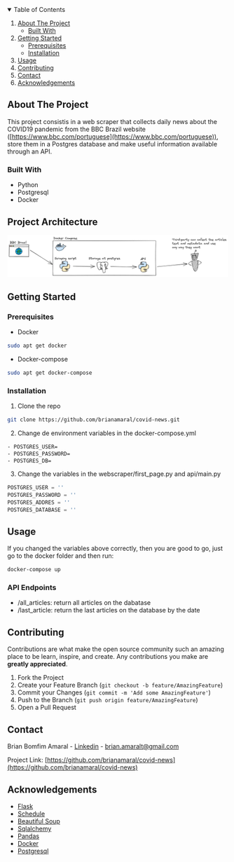 
<!-- TABLE OF CONTENTS -->
<details open="open">
  <summary>Table of Contents</summary>
  <ol>
    <li>
      <a href="#about-the-project">About The Project</a>
      <ul>
        <li><a href="#built-with">Built With</a></li>
      </ul>
    </li>
    <li>
      <a href="#getting-started">Getting Started</a>
      <ul>
        <li><a href="#prerequisites">Prerequisites</a></li>
        <li><a href="#installation">Installation</a></li>
      </ul>
    </li>
    <li><a href="#usage">Usage</a></li>
    <li><a href="#contributing">Contributing</a></li>
    <li><a href="#contact">Contact</a></li>
    <li><a href="#acknowledgements">Acknowledgements</a></li>
  </ol>
</details>

## About The Project
This project consistis in a web scraper that collects daily news about the COVID19 pandemic from the BBC Brazil website ([https://www.bbc.com/portuguese](https://www.bbc.com/portuguese)), store them in a Postgres database and make useful information available through an API.

### Built With
* Python
* Postgresql
* Docker

## Project Architecture
![plot](./images/diagram.png)

## Getting Started

### Prerequisites
* Docker
```sh
sudo apt get docker
```
* Docker-compose
```sh
sudo apt get docker-compose
```
### Installation

1. Clone the repo
  ```sh
  git clone https://github.com/brianamaral/covid-news.git
  ```
2. Change de environment variables in the docker-compose.yml
  ```docker
  - POSTGRES_USER=
  - POSTGRES_PASSWORD=
  - POSTGRES_DB=
  ```
3. Change the variables in the webscraper/first_page.py and api/main.py
  ```python
  POSTGRES_USER = ''
  POSTGRES_PASSWORD = ''
  POSTGRES_ADDRES = '' 
  POSTGRES_DATABASE = '' 
  ```
## Usage
If you changed the variables above correctly, then you are good to go, just go to the docker folder and then run:
```sh
docker-compose up
```
### API Endpoints
* /all_articles: return all articles on the dabatase
* /last_article: return the last articles on the database by the date


<!-- CONTRIBUTING -->
## Contributing

Contributions are what make the open source community such an amazing place to be learn, inspire, and create. Any contributions you make are **greatly appreciated**.

1. Fork the Project
2. Create your Feature Branch (`git checkout -b feature/AmazingFeature`)
3. Commit your Changes (`git commit -m 'Add some AmazingFeature'`)
4. Push to the Branch (`git push origin feature/AmazingFeature`)
5. Open a Pull Request


<!-- CONTACT -->
## Contact

Brian Bomfim Amaral - [Linkedin](https://www.linkedin.com/in/brian-amaral-29013a200/) - brian.amaralt@gmail.com

Project Link: [https://github.com/brianamaral/covid-news](https://github.com/brianamaral/covid-news)



<!-- ACKNOWLEDGEMENTS -->
## Acknowledgements
* [Flask](https://flask.palletsprojects.com/en/2.0.x/)
* [Schedule](https://schedule.readthedocs.io/en/stable/)
* [Beautiful Soup](https://www.crummy.com/software/BeautifulSoup/bs4/doc/)
* [Sqlalchemy](https://www.sqlalchemy.org/)
* [Pandas](https://pandas.pydata.org/)
* [Docker](https://www.docker.com/)
* [Postgresql](https://www.postgresql.org/)



